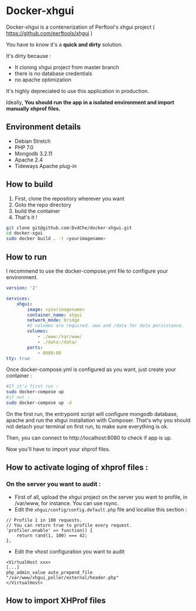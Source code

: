 # Docker-xhgui
Docker-xhgui is a contenerization of Perftool's xhgui project ( https://github.com/perftools/xhgui )

You have to know it's a **quick and dirty** solution.

It's dirty because :

- It cloning xhgui project from master branch
- there is no database credentials
- no apache optimization

It's highly depreciated to use this application in production. 

Ideally, **You should run the app in a isolated environment and import manually xhprof files.**

## Environment details

- Debian Stretch
- PHP 7.0
- Mongodb  3.2.11
- Apache 2.4
- Tideways Apache plug-in

## How to build

1. First, clone the repository wherever you want 
2. Goto the repo directory
3. build the container
4. That's it !

```bash
git clone git@github.com:DvdChe/docker-xhgui.git
cd docker-xgui
sudo docker build . -t <yourimagename>
```



## How to run

I recommend to use the docker-compose.yml file to configure your environment.

```yaml
version: '2'

services:
    xhgui:
        image: <yourimagename>
        container_name: xhgui
        network_mode: bridge
        #2 volumes are required. www and /data for data persistance.
        volumes: 
            - ./www:/var/www/ 
            - ./data:/data/
        ports: 
            - 8080:80
tty: true
```

Once docker-compose.yml is configured as you want, just create your container : 

```bash
#If it's first run : 
sudo docker-compose up
#if not : 
sudo docker-compose up -d
```

On the first run, the entrypoint script will configure mongodb database, apache and run the xhgui installation with Composer. That's why you should not detach your terminal on first run, to make sure everything is ok.

Then, you can connect to http://localhost:8080 to check if app is up. 

Now you'll have to import your xhprof files.


## How to activate loging of xhprof files :

### On the server you want to audit :

- First of all, upload the xhgui project on the server you want to profile, in /var/www, for instance. You can use rsync.
- Edit the ```xhgui/config/config.default.php``` file and localise this section :

```
// Profile 1 in 100 requests.
// You can return true to profile every request.
'profiler.enable' => function() {
    return rand(1, 100) === 42;
},
```
- Edit the  vhost configuration you want to audit 
```
<VirtualHost xxx>
[...]
php_admin_value auto_prepend_file "/var/www/xhgui_poller/external/header.php"
</VirtualHost>
```

## How to import XHProf files


